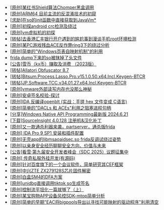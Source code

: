 + [[原创]某红书Shield算法Chomper黑盒调用](https://bbs.kanxue.com/thread-285705.htm)
+ [[原创]ARM64 目前主流的反混淆技术的初窥](https://bbs.kanxue.com/thread-285567.htm)
+ [[求助]在so的init函数中直接获取到JavaVm*](https://bbs.kanxue.com/thread-285767.htm)
+ [[原创]初探android crc检测及绕过](https://bbs.kanxue.com/thread-285790.htm)
+ [[原创]vm虚拟机的初探](https://bbs.kanxue.com/thread-284883.htm)
+ [[转帖]去香港汇丰银行开户遇到的尴尬事到漫谈手机root环境检测](https://bbs.kanxue.com/thread-285754.htm)
+ [[原创]某PC游戏残血ACE反作弊ring3下的绕过分析](https://bbs.kanxue.com/thread-284667.htm)
+ [[原创]简单的"Windows页表自映射机制"的利用](https://bbs.kanxue.com/thread-285332.htm)
+ [frida dump下来的so被抹掉了头文件](https://bbs.kanxue.com/thread-284813.htm)
+ [[公告]雪币（kx币）赚取及消费 （2023版）](https://bbs.kanxue.com/thread-247709.htm)
+ [[转帖]Allatori Obfuscator 8.7](https://bbs.kanxue.com/thread-278665.htm)
+ [[转帖]Bitsum.Process.Lasso.Pro.v15.1.0.50.x64.Incl.Keygen-BTCR](https://bbs.kanxue.com/thread-285815.htm)
+ [[转帖]JP.Software.TCC.v34.01.27.x64.Incl.Keygen-BTCR](https://bbs.kanxue.com/thread-285814.htm)
+ [[原创]vmware外部读写内存也没那么神秘](https://bbs.kanxue.com/thread-284956.htm)
+ [[原创]安卓签名校验-探讨](https://bbs.kanxue.com/thread-285647.htm)
+ [[原创]IDA 反编译openblt (实战：手搓 hex 文件变成 C语言)](https://bbs.kanxue.com/thread-285731.htm)
+ [[原创]简单的"DACLs 和 ACEs"利用之阻塞进程句柄](https://bbs.kanxue.com/thread-285347.htm)
+ [[分享]Windows Native API Programming最新版 2024.6.21](https://bbs.kanxue.com/thread-282242.htm)
+ [[下载]SourceInsight 4.0.128 注册机&汉化补丁](https://bbs.kanxue.com/thread-277963.htm)
+ [[原创]又一款通杀利器来袭，partserver，通杀版frida](https://bbs.kanxue.com/thread-285628.htm)
+ [[原创] IDA Pro 9 SP1 安装和插件配置](https://bbs.kanxue.com/thread-285604.htm)
+ [[原创]无壳app的libmsaoaidsec.so frida反调试绕过姿势](https://bbs.kanxue.com/thread-285811.htm)
+ [[原创]以亲身安全经历聊聊安全方向、价值与未来](https://bbs.kanxue.com/thread-285407.htm)
+ [[公告]看雪·第九届安全开发者峰会（SDC 2025）议题征集中](https://bbs.kanxue.com/thread-285672.htm)
+ [[原创] 传奇私服外挂开发(有源码)](https://bbs.kanxue.com/thread-285681.htm)
+ [[原创]针对百度旗下的一个会议软件，简单研究其CEF框架](https://bbs.kanxue.com/thread-274426.htm)
+ [[原创]中兴ZTE ZX279128S芯片固件解密](https://bbs.kanxue.com/thread-276970.htm)
+ [[原创]白盒SM4的DFA方案](https://bbs.kanxue.com/thread-285292.htm)
+ [[原创]unidbg直接调用tiktok so生成签名](https://bbs.kanxue.com/thread-285623.htm)
+ [[原创]控制流平坦化一篇就够了（上）](https://bbs.kanxue.com/thread-284242.htm)
+ [[原创]某宝购物APP设备风控SDK-mtop简单分析](https://bbs.kanxue.com/thread-284241.htm)
+ [[原创]简单的早期"EAC将bigpools导出以寻找可能映射的驱动程序"利用清空](https://bbs.kanxue.com/thread-285355.htm)
